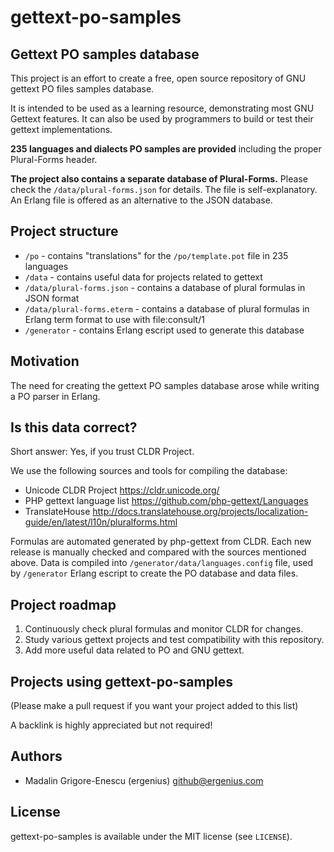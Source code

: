 # **gettext-po-samples**
## Gettext PO samples database

This project is an effort to create a free, open source repository of GNU gettext PO files samples database.

It is intended to be used as a learning resource, demonstrating most GNU Gettext features.
It can also be used by programmers to build or test their gettext implementations.

**235 languages and dialects PO samples are provided** including the proper Plural-Forms header.

**The project also contains a separate database of Plural-Forms.**
Please check the `/data/plural-forms.json` for details. The file is self-explanatory.
An Erlang file is offered as an alternative to the JSON database.

## Project structure
- `/po` - contains "translations" for the `/po/template.pot` file in 235 languages
- `/data` - contains useful data for projects related to gettext
- `/data/plural-forms.json` - contains a database of plural formulas in JSON format
- `/data/plural-forms.eterm` - contains a database of plural formulas in Erlang term format to use with file:consult/1
- `/generator` - contains Erlang escript used to generate this database

## Motivation
The need for creating the gettext PO samples database arose while writing a PO parser in Erlang.

##  Is this data correct?

Short answer: Yes, if you trust CLDR Project.

We use the following sources and tools for compiling the database:
- Unicode CLDR Project https://cldr.unicode.org/
- PHP gettext language list https://github.com/php-gettext/Languages
- TranslateHouse http://docs.translatehouse.org/projects/localization-guide/en/latest/l10n/pluralforms.html

Formulas are automated generated by php-gettext from CLDR. Each new release is manually checked and compared with the sources mentioned above. 
Data is compiled into `/generator/data/languages.config` file, used by `/generator` Erlang escript to create the PO database and data files.

## Project roadmap
1. Continuously check plural formulas and monitor CLDR for changes.
2. Study various gettext projects and test compatibility with this repository.
3. Add more useful data related to PO and GNU gettext.

## Projects using gettext-po-samples
(Please make a pull request if you want your project added to this list)

A backlink is highly appreciated but not required!

## Authors
- Madalin Grigore-Enescu (ergenius) <github@ergenius.com>

## License
gettext-po-samples is available under the MIT license (see `LICENSE`).
